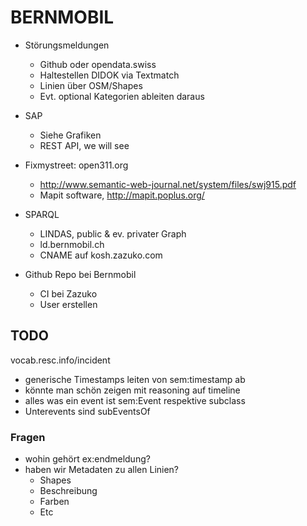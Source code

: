# BERNMOBIL

 * Störungsmeldungen
    - Github oder opendata.swiss
    - Haltestellen DIDOK via Textmatch
    - Linien über OSM/Shapes
    - Evt. optional Kategorien ableiten daraus

* SAP
    - Siehe Grafiken
    - REST API, we will see

* Fixmystreet: open311.org
   - http://www.semantic-web-journal.net/system/files/swj915.pdf
   - Mapit software, http://mapit.poplus.org/

* SPARQL
    - LINDAS, public & ev. privater Graph
    - ld.bernmobil.ch
    - CNAME auf kosh.zazuko.com

* Github Repo bei Bernmobil
    - CI bei Zazuko
    - User erstellen

## TODO

vocab.resc.info/incident

- generische Timestamps leiten von sem:timestamp ab
- könnte man schön zeigen mit reasoning auf timeline
- alles was ein event ist sem:Event respektive subclass
- Unterevents sind subEventsOf 


### Fragen

- wohin gehört ex:endmeldung?
- haben wir Metadaten zu allen Linien?
    - Shapes
    - Beschreibung
    - Farben
    - Etc